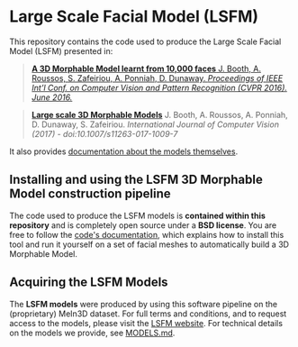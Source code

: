 # Large Scale Facial Model (LSFM)

This repository contains the code used to produce the Large Scale Facial Model (LSFM) presented in:

> [**A 3D Morphable Model learnt from 10,000 faces**
J. Booth, A. Roussos, S. Zafeiriou, A. Ponniah, D. Dunaway.
*Proceedings of IEEE Int’l Conf. on Computer Vision and Pattern Recognition (CVPR 2016). June 2016.*](http://ibug.doc.ic.ac.uk/media/uploads/documents/0002.pdf)

> [**Large scale 3D Morphable Models**](https://link.springer.com/article/10.1007/s11263-017-1009-7)
J. Booth, A. Roussos, A. Ponniah, D. Dunaway, S. Zafeiriou.
*International Journal of Computer Vision (2017)* - *doi:10.1007/s11263-017-1009-7*

It also provides [documentation about the models themselves](./MODELS.md).

## Installing and using the LSFM 3D Morphable Model construction pipeline

The code used to produce the LSFM models is **contained within this repository** and is completely open source under a **BSD license**. You are free to follow the [code's documentation](./CODE.md), which explains how to install this tool and run it yourself on a set of facial meshes to automatically build a 3D Morphable Model.

## Acquiring the LSFM Models

The **LSFM models** were produced by using this software pipeline on the (proprietary) MeIn3D dataset. For full terms and conditions, and to request access to the models, please visit the [LSFM website](http://ibug.doc.ic.ac.uk/resources/lsfm/). For technical details on the models we provide, see [MODELS.md](./MODELS.md).

